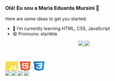 ### Olá! Eu sou a Maria Eduarda Mursini 👋

Here are some ideas to get you started:

- 🌱 I’m currently learning HTML, CSS, JavaScript
- 😄 Pronouns: ela/dela

<div align="center">
  <a href="https://github.com/mariamursini">
  <img height="180em" src="https://github-readme-stats.vercel.app/api?username=mariamursini&show_icons=true&theme=material-palenight&include_all_commits=true&count_private=true"/>
     <img height="180em" src="https://github-readme-stats.vercel.app/api/top-langs/?username=mariamursini&layout=compact&langs_count=7&theme=material-palenight"/>
</div>
  
  ##
  
  
  <div style="display: inline_block"><br>
  <img align="center" alt="Maria-Js" height="30" width="40" src="https://raw.githubusercontent.com/devicons/devicon/master/icons/javascript/javascript-plain.svg">
  <img align="center" alt="Maria-HTML" height="30" width="40" src="https://raw.githubusercontent.com/devicons/devicon/master/icons/html5/html5-original.svg">
  <img align="center" alt="Maria-CSS" height="30" width="40" src="https://raw.githubusercontent.com/devicons/devicon/master/icons/css3/css3-original.svg">
</div>
  
  <div> 
  <a href="https://www.instagram.com/mmursini/" target="_blank"><img src="https://img.shields.io/badge/-Instagram-%23E4405F?style=for-the-badge&logo=instagram&logoColor=white" target="_blank"></a>
  <a href = "mailto:memursini@gmail.com"><img src="https://img.shields.io/badge/-Gmail-%23333?style=for-the-badge&logo=gmail&logoColor=white" target="_blank"></a>
  <a href="https://www.linkedin.com/in/maria-eduarda-mursini/" target="_blank"><img src="https://img.shields.io/badge/-LinkedIn-%230077B5?style=for-the-badge&logo=linkedin&logoColor=white" target="_blank"></a> 
     <a href="https://www.behance.net/mariaeduardam" target="_blank"><img src="https://aleen42.github.io/badges/src/behance.svg" target="_blank"></a> 
  </div>
 
  
  
  
